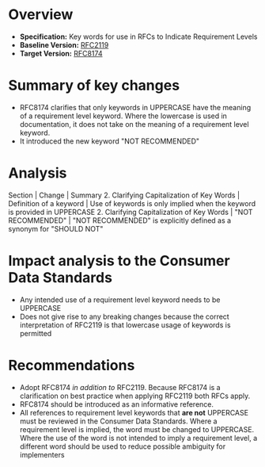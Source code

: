# Overview

* **Specification:** Key words for use in RFCs to Indicate Requirement Levels
* **Baseline Version:** [RFC2119](https://datatracker.ietf.org/doc/html/rfc2119)
* **Target Version:** [RFC8174](https://datatracker.ietf.org/doc/html/rfc8174)

# Summary of key changes

* RFC8174 clarifies that only keywords in UPPERCASE have the meaning of a requirement level keyword. Where the lowercase is used in documentation, it does not take on the meaning of a requirement level keyword.
* It introduced the new keyword "NOT RECOMMENDED"

# Analysis
Section | Change | Summary
2. Clarifying Capitalization of Key Words | Definition of a keyword | Use of keywords is only implied when the keyword is provided in UPPERCASE
2. Clarifying Capitalization of Key Words | "NOT RECOMMENDED" | "NOT RECOMMENDED" is explicitly defined as a synonym for "SHOULD NOT"

# Impact analysis to the Consumer Data Standards
* Any intended use of a requirement level keyword needs to be UPPERCASE
* Does not give rise to any breaking changes because the correct interpretation of RFC2119 is that lowercase usage of keywords is permitted

# Recommendations
* Adopt RFC8174 _in addition to_ RFC2119. Because RFC8174 is a clarification on best practice when applying RFC2119 both RFCs apply.
* RFC8174 should be introduced as an informative reference.
* All references to requirement level keywords that **are not** UPPERCASE must be reviewed in the Consumer Data Standards. Where a requirement level is implied, the word must be changed to UPPERCASE. Where the use of the word is not intended to imply a requirement level, a different word should be used to reduce possible ambiguity for implementers
